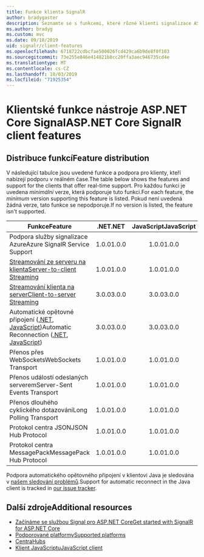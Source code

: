 ```yaml
---
title: Funkce klienta SignalR
author: bradygaster
description: Seznamte se s funkcemi, které různé klienti signalizace ASP.NET Core podporují.
ms.author: bradyg
ms.custom: mvc
ms.date: 09/18/2019
uid: signalr/client-features
ms.openlocfilehash: 6718722cdbcfae500026fcd429ca6b9de8f0f103
ms.sourcegitcommit: 73e255e846e414821b8cc20ffa3aec946735cd4e
ms.translationtype: MT
ms.contentlocale: cs-CZ
ms.lasthandoff: 10/03/2019
ms.locfileid: "71925354"
---
```

# <a name="aspnet-core-signalr-client-features"></a><span data-ttu-id="4d61f-103">Klientské funkce nástroje ASP.NET Core Signal</span><span class="sxs-lookup"><span data-stu-id="4d61f-103">ASP.NET Core SignalR client features</span></span>

## <a name="feature-distribution"></a><span data-ttu-id="4d61f-104">Distribuce funkcí</span><span class="sxs-lookup"><span data-stu-id="4d61f-104">Feature distribution</span></span>

<span data-ttu-id="4d61f-105">V následující tabulce jsou uvedené funkce a podpora pro klienty, kteří nabízejí podporu v reálném čase.</span><span class="sxs-lookup"><span data-stu-id="4d61f-105">The table below shows the features and support for the clients that offer real-time support.</span></span> <span data-ttu-id="4d61f-106">Pro každou funkci je uvedena *minimální* verze, která podporuje tuto funkci.</span><span class="sxs-lookup"><span data-stu-id="4d61f-106">For each feature, the *minimum* version supporting this feature is listed.</span></span> <span data-ttu-id="4d61f-107">Pokud není uvedená žádná verze, tato funkce se nepodporuje.</span><span class="sxs-lookup"><span data-stu-id="4d61f-107">If no version is listed, the feature isn't supported.</span></span>

| <span data-ttu-id="4d61f-108">Funkce</span><span class="sxs-lookup"><span data-stu-id="4d61f-108">Feature</span></span> | <span data-ttu-id="4d61f-109">.NET</span><span class="sxs-lookup"><span data-stu-id="4d61f-109">.NET</span></span> | <span data-ttu-id="4d61f-110">JavaScript</span><span class="sxs-lookup"><span data-stu-id="4d61f-110">JavaScript</span></span> | <span data-ttu-id="4d61f-111">Java</span><span class="sxs-lookup"><span data-stu-id="4d61f-111">Java</span></span> |
| ---- | :-: | :-: | :-: |
| <span data-ttu-id="4d61f-112">Podpora služby signalizace Azure</span><span class="sxs-lookup"><span data-stu-id="4d61f-112">Azure SignalR Service Support</span></span> |<span data-ttu-id="4d61f-113">1.0.0</span><span class="sxs-lookup"><span data-stu-id="4d61f-113">1.0.0</span></span>|<span data-ttu-id="4d61f-114">1.0.0</span><span class="sxs-lookup"><span data-stu-id="4d61f-114">1.0.0</span></span>|<span data-ttu-id="4d61f-115">1.0.0</span><span class="sxs-lookup"><span data-stu-id="4d61f-115">1.0.0</span></span>|
| [<span data-ttu-id="4d61f-116">Streamování ze serveru na klienta</span><span class="sxs-lookup"><span data-stu-id="4d61f-116">Server-to-client Streaming</span></span>](xref:signalr/streaming)          |<span data-ttu-id="4d61f-117">1.0.0</span><span class="sxs-lookup"><span data-stu-id="4d61f-117">1.0.0</span></span>|<span data-ttu-id="4d61f-118">1.0.0</span><span class="sxs-lookup"><span data-stu-id="4d61f-118">1.0.0</span></span>|<span data-ttu-id="4d61f-119">1.0.0</span><span class="sxs-lookup"><span data-stu-id="4d61f-119">1.0.0</span></span>|
| [<span data-ttu-id="4d61f-120">Streamování klienta na server</span><span class="sxs-lookup"><span data-stu-id="4d61f-120">Client-to-server Streaming</span></span>](xref:signalr/streaming)          |<span data-ttu-id="4d61f-121">3.0.0</span><span class="sxs-lookup"><span data-stu-id="4d61f-121">3.0.0</span></span>|<span data-ttu-id="4d61f-122">3.0.0</span><span class="sxs-lookup"><span data-stu-id="4d61f-122">3.0.0</span></span>|<span data-ttu-id="4d61f-123">3.0.0</span><span class="sxs-lookup"><span data-stu-id="4d61f-123">3.0.0</span></span>|
| <span data-ttu-id="4d61f-124">Automatické opětovné připojení ([.NET](/aspnet/core/signalr/dotnet-client?view=aspnetcore-3.0&tabs=visual-studio#handle-lost-connection), [JavaScript](/aspnet/core/signalr/javascript-client?view=aspnetcore-3.0#reconnect-clients))</span><span class="sxs-lookup"><span data-stu-id="4d61f-124">Automatic Reconnection ([.NET](/aspnet/core/signalr/dotnet-client?view=aspnetcore-3.0&tabs=visual-studio#handle-lost-connection), [JavaScript](/aspnet/core/signalr/javascript-client?view=aspnetcore-3.0#reconnect-clients))</span></span>          |<span data-ttu-id="4d61f-125">3.0.0</span><span class="sxs-lookup"><span data-stu-id="4d61f-125">3.0.0</span></span>|<span data-ttu-id="4d61f-126">3.0.0</span><span class="sxs-lookup"><span data-stu-id="4d61f-126">3.0.0</span></span>|<span data-ttu-id="4d61f-127">❌</span><span class="sxs-lookup"><span data-stu-id="4d61f-127">❌</span></span>|
| <span data-ttu-id="4d61f-128">Přenos přes WebSockets</span><span class="sxs-lookup"><span data-stu-id="4d61f-128">WebSockets Transport</span></span> |<span data-ttu-id="4d61f-129">1.0.0</span><span class="sxs-lookup"><span data-stu-id="4d61f-129">1.0.0</span></span>|<span data-ttu-id="4d61f-130">1.0.0</span><span class="sxs-lookup"><span data-stu-id="4d61f-130">1.0.0</span></span>|<span data-ttu-id="4d61f-131">1.0.0</span><span class="sxs-lookup"><span data-stu-id="4d61f-131">1.0.0</span></span>|
| <span data-ttu-id="4d61f-132">Přenos událostí odeslaných serverem</span><span class="sxs-lookup"><span data-stu-id="4d61f-132">Server-Sent Events Transport</span></span> |<span data-ttu-id="4d61f-133">1.0.0</span><span class="sxs-lookup"><span data-stu-id="4d61f-133">1.0.0</span></span>|<span data-ttu-id="4d61f-134">1.0.0</span><span class="sxs-lookup"><span data-stu-id="4d61f-134">1.0.0</span></span>|<span data-ttu-id="4d61f-135">❌</span><span class="sxs-lookup"><span data-stu-id="4d61f-135">❌</span></span>|
| <span data-ttu-id="4d61f-136">Přenos dlouhého cyklického dotazování</span><span class="sxs-lookup"><span data-stu-id="4d61f-136">Long Polling Transport</span></span> |<span data-ttu-id="4d61f-137">1.0.0</span><span class="sxs-lookup"><span data-stu-id="4d61f-137">1.0.0</span></span>|<span data-ttu-id="4d61f-138">1.0.0</span><span class="sxs-lookup"><span data-stu-id="4d61f-138">1.0.0</span></span>|<span data-ttu-id="4d61f-139">3.0.0</span><span class="sxs-lookup"><span data-stu-id="4d61f-139">3.0.0</span></span>|
| <span data-ttu-id="4d61f-140">Protokol centra JSON</span><span class="sxs-lookup"><span data-stu-id="4d61f-140">JSON Hub Protocol</span></span> |<span data-ttu-id="4d61f-141">1.0.0</span><span class="sxs-lookup"><span data-stu-id="4d61f-141">1.0.0</span></span>|<span data-ttu-id="4d61f-142">1.0.0</span><span class="sxs-lookup"><span data-stu-id="4d61f-142">1.0.0</span></span>|<span data-ttu-id="4d61f-143">1.0.0</span><span class="sxs-lookup"><span data-stu-id="4d61f-143">1.0.0</span></span>|
| <span data-ttu-id="4d61f-144">Protokol centra MessagePack</span><span class="sxs-lookup"><span data-stu-id="4d61f-144">MessagePack Hub Protocol</span></span> |<span data-ttu-id="4d61f-145">1.0.0</span><span class="sxs-lookup"><span data-stu-id="4d61f-145">1.0.0</span></span>|<span data-ttu-id="4d61f-146">1.0.0</span><span class="sxs-lookup"><span data-stu-id="4d61f-146">1.0.0</span></span>|<span data-ttu-id="4d61f-147">❌</span><span class="sxs-lookup"><span data-stu-id="4d61f-147">❌</span></span>|

<span data-ttu-id="4d61f-148">Podpora automatického opětovného připojení v klientovi Java je sledována v [našem sledování problémů](https://github.com/aspnet/AspNetCore/issues/8711).</span><span class="sxs-lookup"><span data-stu-id="4d61f-148">Support for automatic reconnect in the Java client is tracked in [our issue tracker](https://github.com/aspnet/AspNetCore/issues/8711).</span></span>

## <a name="additional-resources"></a><span data-ttu-id="4d61f-149">Další zdroje</span><span class="sxs-lookup"><span data-stu-id="4d61f-149">Additional resources</span></span>

* [<span data-ttu-id="4d61f-150">Začínáme se službou Signal pro ASP.NET Core</span><span class="sxs-lookup"><span data-stu-id="4d61f-150">Get started with SignalR for ASP.NET Core</span></span>](xref:tutorials/signalr)
* [<span data-ttu-id="4d61f-151">Podporované platformy</span><span class="sxs-lookup"><span data-stu-id="4d61f-151">Supported platforms</span></span>](xref:signalr/supported-platforms)
* [<span data-ttu-id="4d61f-152">Centra</span><span class="sxs-lookup"><span data-stu-id="4d61f-152">Hubs</span></span>](xref:signalr/hubs)
* [<span data-ttu-id="4d61f-153">Klient JavaScriptu</span><span class="sxs-lookup"><span data-stu-id="4d61f-153">JavaScript client</span></span>](xref:signalr/javascript-client)

